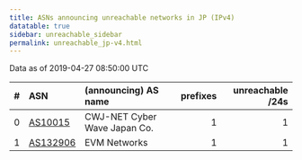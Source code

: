```yaml
---
title: ASNs announcing unreachable networks in JP (IPv4)
datatable: true
sidebar: unreachable_sidebar
permalink: unreachable_jp-v4.html
---
```


Data as of 2019-04-27 08:50:00 UTC


<div class="datatable-begin"></div>

|   # | ASN                                      | (announcing) AS name         |   prefixes |   unreachable /24s |
|----:|:-----------------------------------------|:-----------------------------|-----------:|-------------------:|
|   0 | [AS10015](unreachable_AS10015-v4.html)   | CWJ-NET Cyber Wave Japan Co. |          1 |                  1 |
|   1 | [AS132906](unreachable_AS132906-v4.html) | EVM Networks                 |          1 |                  1 |

<div class="datatable-end"></div>